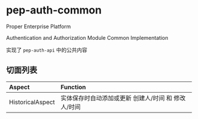 pep-auth-common
===============

Proper Enterprise Platform

Authentication and Authorization Module Common Implementation

实现了 `pep-auth-api` 中的公共内容


切面列表
------

|Aspect          |Function                                  |
|:---------------|:-----------------------------------------|
|HistoricalAspect|实体保存时自动添加或更新 创建人/时间 和 修改人/时间|
